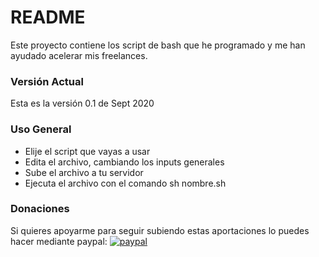 # README #
Este proyecto contiene los script de bash que he programado y me han ayudado acelerar mis freelances.

### Versión Actual ###
Esta es la versión 0.1 de Sept 2020

### Uso General ###
* Elije el script que vayas a usar
* Edita el archivo, cambiando los inputs generales
* Sube el archivo a tu servidor
* Ejecuta el archivo con el comando sh nombre.sh

### Donaciones ###
Si quieres apoyarme para seguir subiendo estas aportaciones lo puedes hacer mediante paypal:
[![paypal](https://www.paypalobjects.com/en_US/i/btn/btn_donateCC_LG.gif)](https://paypal.me/geoesc/10)